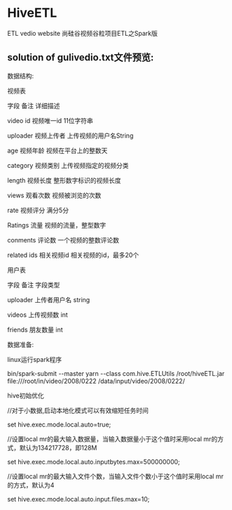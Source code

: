 # HiveETL
ETL vedio website
尚硅谷视频谷粒项目ETL之Spark版

## solution of gulivedio.txt文件预览:
数据结构:

视频表

字段		备注		详细描述

video id	视频唯一id	11位字符串

uploader	视频上传者	上传视频的用户名String

age			视频年龄	视频在平台上的整数天

category	视频类别	上传视频指定的视频分类

length		视频长度	整形数字标识的视频长度

views		观看次数	视频被浏览的次数

rate		视频评分	满分5分

Ratings		流量		视频的流量，整型数字

conments	评论数		一个视频的整数评论数

related ids	相关视频id	相关视频的id，最多20个

用户表

字段		备注			字段类型

uploader	上传者用户名	string

videos		上传视频数		int

friends		朋友数量		int

数据准备:

linux运行spark程序

bin/spark-submit --master yarn --class com.hive.ETLUtils /root/hiveETL.jar file:///root/in/video/2008/0222 /data/input/video/2008/0222/ 

hive初始优化

//对于小数据,启动本地化模式可以有效缩短任务时间

set hive.exec.mode.local.auto=true;

//设置local mr的最大输入数据量，当输入数据量小于这个值时采用local  mr的方式，默认为134217728，即128M

set hive.exec.mode.local.auto.inputbytes.max=500000000;

//设置local mr的最大输入文件个数，当输入文件个数小于这个值时采用local mr的方式，默认为4

set hive.exec.mode.local.auto.input.files.max=10;

